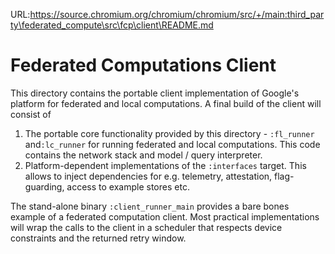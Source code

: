 URL:https://source.chromium.org/chromium/chromium/src/+/main:third_party\federated_compute\src\fcp\client\README.md
# Federated Computations Client

This directory contains the portable client implementation of Google's platform
for federated and local computations. A final build of the client will consist
of

1.  The portable core functionality provided by this directory - `:fl_runner`
    and`:lc_runner` for running federated and local computations. This code
    contains the network stack and model / query interpreter.
1.  Platform-dependent implementations of the `:interfaces` target. This allows
    to inject dependencies for e.g. telemetry, attestation, flag-guarding,
    access to example stores etc.

The stand-alone binary `:client_runner_main` provides a bare bones example of a
federated computation client. Most practical implementations will wrap the calls
to the client in a scheduler that respects device constraints and the returned
retry window.
